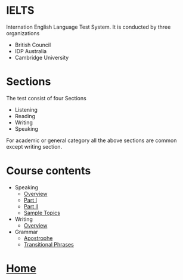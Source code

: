 # IELTS
Internation English Language Test System.
It is conducted by three organizations
- British Council
- IDP Australia
- Cambridge University

# Sections
The test consist of four Sections
- Listening
- Reading
- Writing
- Speaking

For academic or general category all the above sections are common except writing section.

# Course contents
- Speaking
    - [Overview](Speaking-Overview.html)
    - [Part I](Speaking-Part-I.html)
    - [Part II](Speaking-Part-II.html)
    - [Sample Topics](Speaking-Sample-Topics.html)
- Writing
    - [Overview](Writing-Overview.html)
- Grammar
    - [Apostrophe](Grammar-Apostrophe.html)
    - [Transitional Phrases](Grammar-Transitional-Phrases.html)





# [Home](../index.html)
